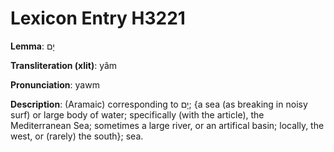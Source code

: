 # Lexicon Entry H3221

**Lemma**: יָם

**Transliteration (xlit)**: yâm

**Pronunciation**: yawm

**Description**:
(Aramaic) corresponding to יָם; {a sea (as breaking in noisy surf) or large body of water; specifically (with the article), the Mediterranean Sea; sometimes a large river, or an artifical basin; locally, the west, or (rarely) the south}; sea.
